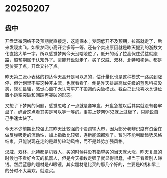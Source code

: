 # 20250207

## 盘中

开盘泛微网络不及预期就直接走，这笔保本；梦网低开不及预期，拉高就走了，后来发现卖飞。如果梦网小高开会多等一等。还有个卖出原因就是昨天提到的浙数文化直接大单一字，所以感觉梦网今天没啥地位了，低开的话了拉高保住受益就跑路，超预期属于认知外了。豪能开盘就走了。买了汉威、双林、北特和移远。都是竞价买了点，开盘又补了点。

昨天第二张小表格的钧达今天高开是可以追的，估计量化也是这种模式一路买到涨停，但计划里不买这种非主流，也就看看了。倒是昨天排最高优先级的蓝思科技没买，现在最强，感觉心里不太认可平开不回调的突破模式。我自己比较喜欢关键位置小跳空突破和回踩再突破的形态。

又想了下梦网的问题，感觉忽略了一点就是套牢盘，开盘急拉以后其实就没有套牢盘了，综合这点看其实是可以等一等的。事实上梦网9:32就上过板了，只能说自己手速太快了。

今天不少前期比较强尤其昨天比较强的个股跑输大市，因为部分老辨识度有资金在做反弹吸走的流动性，加上指数比较强，连新能源都涨了。暂时不能判断趋势风格结束，只能说现在走的是趋势轮动风格，而不是趋势加强风格。

汉威、双林、北特都是机器人，买的时候并没有指望买的当天就大涨，昨天复盘的时候也不看好今天的机器人，但是今天指数走强了就显得很蠢，相当于看着别人赚钱。然后蓝思的题材是AI眼镜，其实题材是比买的那几个好的，主要是K线和早上的分时不太喜欢，就没买。
